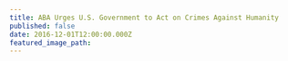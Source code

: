```yaml
---
title: ABA Urges U.S. Government to Act on Crimes Against Humanity
published: false
date: 2016-12-01T12:00:00.000Z
featured_image_path:
---
```

